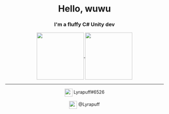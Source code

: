 <div align="center">
  <h1>Hello, wuwu</h1>
  <h3>I'm a fluffy C# Unity dev</h3>

  <a href="https://github.com/lyrapuff">
    <img align="center" height="150" src="https://github-readme-stats.vercel.app/api?username=lyrapuff&show_icons=true&theme=dracula&custom_title=How%20fluffy%20I%20was&count_private=true&hide_border=true" />
  </a>
  <a href="https://github.com/lyrapuff">
    <img align="center" height="150" src="https://github-readme-stats.vercel.app/api/top-langs/?username=lyrapuff&langs_count=8&theme=dracula&hide_border=true&count_private=true&layout=compact" />
  </a>
  <hr />
<p>
  <img width="25" valign="middle" src="https://cdn3.iconfinder.com/data/icons/popular-services-brands-vol-2/512/discord-512.png" />
  Lyrapuff#6526
</p>
<p>
  <img width="25" valign="middle" src="https://upload.wikimedia.org/wikipedia/commons/thumb/8/82/Telegram_logo.svg/1024px-Telegram_logo.svg.png" />
  @Lyrapuff
</p>
</div>
